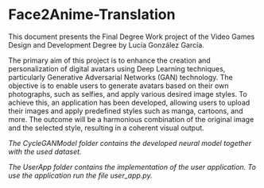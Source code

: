 # Face2Anime-Translation

This document presents the Final Degree Work project of the Video Games Design and
Development Degree by Lucía González García.

The primary aim of this project is to enhance the creation and personalization of
digital avatars using Deep Learning techniques, particularly Generative Adversarial Networks
(GAN) technology. The objective is to enable users to generate avatars based on
their own photographs, such as selfies, and apply various desired image styles. To achieve
this, an application has been developed, allowing users to upload their images and apply
predefined styles such as manga, cartoons, and more. The outcome will be a harmonious
combination of the original image and the selected style, resulting in a coherent visual
output.

*The CycleGANModel folder contains the developed neural model together with the used dataset.*

*The UserApp folder contains the implementation of the user application. To use the application run the file user_app.py.*
